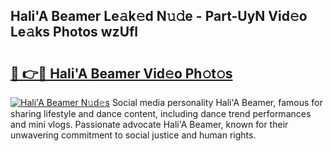 ## Hali'A Beamer Le𝚊k𝚎d N𝚞𝚍e - Part-UyN Vid𝚎o Le𝚊ks Photos wzUfl

# <h2><a href="http://fbbksbx.evod.top/?m=Hali%27A+Beamer">🔗 👉🔴 Hali'A Beamer Vid𝚎o Ph𝚘t𝚘s</a></h2>

[![Hali'A Beamer N𝚞d𝚎s](https://i.imgur.com/8V9OHl7.gif)](http://fbbksbx.evod.top/?m=Hali%27A+Beamer)
Social media personality Hali'A Beamer, famous for sharing lifestyle and dance content, including dance trend performances and mini vlogs. Passionate advocate Hali'A Beamer, known for their unwavering commitment to social justice and human rights. 
